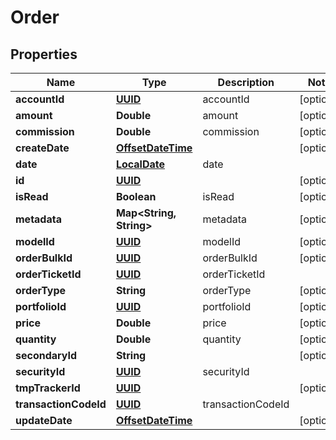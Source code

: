 
# Order

## Properties
Name | Type | Description | Notes
------------ | ------------- | ------------- | -------------
**accountId** | [**UUID**](UUID.md) | accountId |  [optional]
**amount** | **Double** | amount |  [optional]
**commission** | **Double** | commission |  [optional]
**createDate** | [**OffsetDateTime**](OffsetDateTime.md) |  |  [optional]
**date** | [**LocalDate**](LocalDate.md) | date | 
**id** | [**UUID**](UUID.md) |  |  [optional]
**isRead** | **Boolean** | isRead |  [optional]
**metadata** | **Map&lt;String, String&gt;** | metadata |  [optional]
**modelId** | [**UUID**](UUID.md) | modelId |  [optional]
**orderBulkId** | [**UUID**](UUID.md) | orderBulkId |  [optional]
**orderTicketId** | [**UUID**](UUID.md) | orderTicketId | 
**orderType** | **String** | orderType |  [optional]
**portfolioId** | [**UUID**](UUID.md) | portfolioId |  [optional]
**price** | **Double** | price |  [optional]
**quantity** | **Double** | quantity |  [optional]
**secondaryId** | **String** |  |  [optional]
**securityId** | [**UUID**](UUID.md) | securityId | 
**tmpTrackerId** | [**UUID**](UUID.md) |  |  [optional]
**transactionCodeId** | [**UUID**](UUID.md) | transactionCodeId | 
**updateDate** | [**OffsetDateTime**](OffsetDateTime.md) |  |  [optional]




